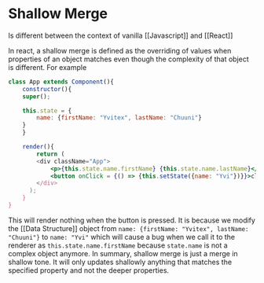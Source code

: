 # Shallow Merge
Is different between the context of vanilla [[Javascript]] and [[React]]

In react, a shallow merge is defined as the overriding of values when properties of an object matches even though the complexity of that object is different. For example

```jsx
class App extends Component(){
	constructor(){
	super();

	this.state = {
		name: {firstName: "Yvitex", lastName: "Chuuni"}
	}
	}

	render(){
		return (
	    <div className="App">
			<p>{this.state.name.firstName} {this.state.name.lastName}</p>
			<button onClick = {() => {this.setState({name: "Yvi"})}}>click</button>
	    </div>
	  );
	}
}
```

This will render nothing when the button is pressed. It is because we modify the [[Data Structure]] object from `name: {firstName: "Yvitex", lastName: "Chuuni"}` to `name: "Yvi"` which will cause a bug when we call it to the renderer as `this.state.name.firstName` because `state.name` is not a complex object anymore.
In summary, shallow merge is just a merge in shallow tone. It will only updates shallowly anything that matches the specified property and not the deeper properties.